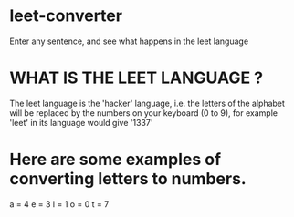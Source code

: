 # leet-converter
 Enter any sentence, and see what happens in the leet language
 
 # WHAT IS THE LEET LANGUAGE ?
 The leet language is the 'hacker' language, i.e. the letters of the alphabet will be replaced by the numbers on your keyboard (0 to 9), for example 'leet' in its     language would give '1337'
 
 # Here are some examples of converting letters to numbers.
 
a = 4 
e = 3 
l = 1 
o = 0 
t = 7
 

